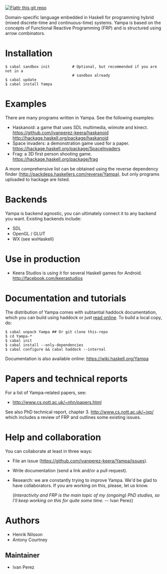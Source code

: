 [![Flattr this git repo](http://api.flattr.com/button/flattr-badge-large.png)](https://flattr.com/submit/auto?user_id=ivanperez-keera&url=https://github.com/ivanperez-keera/Yampa&title=Yampa&language=&tags=github&category=software) 

Domain-specific language embedded in Haskell for programming hybrid (mixed
discrete-time and continuous-time) systems. Yampa is based on the concepts of
Functional Reactive Programming (FRP) and is structured using arrow
combinators. 

# Installation

```
$ cabal sandbox init          # Optional, but recommended if you are not in a
                              # sandbox already
$ cabal update
$ cabal install Yampa
```

# Examples

There are many programs written in Yampa. See the following examples:

* Haskanoid: a game that uses SDL multimedia, wiimote and kinect.
  https://github.com/ivanperez-keera/haskanoid
  http://hackage.haskell.org/package/haskanoid
* Space invaders: a demonstration game used for a paper.
  https://hackage.haskell.org/package/SpaceInvaders 
* Frag: a 3D first person shooting game.
  https://hackage.haskell.org/package/frag

A more comprehensive list can be obtained using the reverse dependency finder
(http://packdeps.haskellers.com/reverse/Yampa), but only programs uploaded to
hackage are listed. 

# Backends

Yampa is backend agnostic, you can ultimately connect it to any backend you
want. Existing backends include:
* SDL
* OpenGL / GLUT
* WX (see wxHaskell)

# Use in production

* Keera Studios is using it for several Haskell games for Android.
  http://facebook.com/keerastudios

# Documentation and tutorials

The distribution of Yampa comes with subtantial haddock documentation, which you can
build using haddock or just [read online](https://hackage.haskell.org/package/Yampa).
To build a local copy, do:

```
$ cabal unpack Yampa ## Or git clone this-repo
$ cd Yampa-*
$ cabal init
$ cabal install --only-dependencies
$ cabal configure && cabal haddock --internal
```

Documentation is also available online: https://wiki.haskell.org/Yampa

# Papers and technical reports

For a list of Yampa-related papers, see:

* http://www.cs.nott.ac.uk/~nhn/papers.html

See also PhD technical report, chapter 3. http://www.cs.nott.ac.uk/~ixp/
which includes a review of FRP and outlines some existing issues.

# Help and collaboration

You can collaborate at least in three ways:

* File an issue (https://github.com/ivanperez-keera/Yampa/issues).
* Write documentation (send a link and/or a pull request).
* Research: we are constantly trying to improve Yampa. We'd be glad to have
  collaborators.  If you are working on this, please, let us know. 

  (_Interactivity and FRP is the main topic of my (ongoing) PhD studies, so I'll
  keep working on this for quite some time._ -- Ivan Perez)

# Authors

* Henrik Nilsson
* Antony Courtney

## Maintainer

* Ivan Perez
